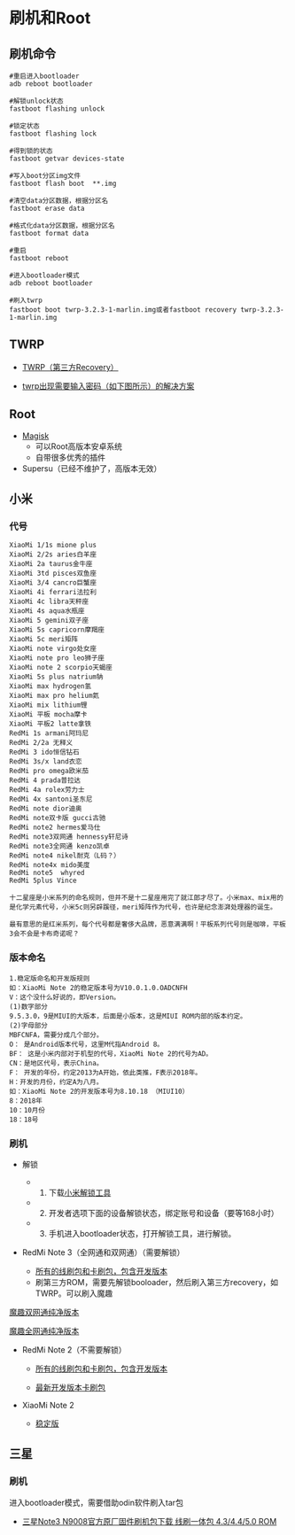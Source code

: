 # 刷机和Root

## 刷机命令

```
#重启进入bootloader
adb reboot bootloader

#解锁unlock状态
fastboot flashing unlock 

#锁定状态 
fastboot flashing lock

#得到锁的状态
fastboot getvar devices-state

#写入boot分区img文件
fastboot flash boot  **.img

#清空data分区数据，根据分区名
fastboot erase data

#格式化data分区数据，根据分区名 
fastboot format data 

#重启
fastboot reboot

#进入bootloader模式
adb reboot bootloader     

#刷入twrp
fastboot boot twrp-3.2.3-1-marlin.img或者fastboot recovery twrp-3.2.3-1-marlin.img
```

## TWRP

+ [TWRP（第三方Recovery）](https://twrp.me/Devices/)

+ [twrp出现需要输入密码（如下图所示）的解决方案](http://www.oneplusbbs.com/thread-3322174-1.html)

## Root

+ [Magisk](https://github.com/topjohnwu/Magisk/releases)
  - 可以Root高版本安卓系统
  - 自带很多优秀的插件
+ Supersu（已经不维护了，高版本无效）

## 小米

### 代号

```
XiaoMi 1/1s mione plus
XiaoMi 2/2s aries白羊座
XiaoMi 2a taurus金牛座
XiaoMi 3td pisces双鱼座
XiaoMi 3/4 cancro巨蟹座
XiaoMi 4i ferrari法拉利
XiaoMi 4c libra天秤座
XiaoMi 4s aqua水瓶座
XiaoMi 5 gemini双子座
XiaoMi 5s capricorn摩羯座
XiaoMi 5c meri矩阵
XiaoMi note virgo处女座
XiaoMi note pro leo狮子座
XiaoMi note 2 scorpio天蝎座
XiaoMi 5s plus natrium钠
XiaoMi max hydrogen氢
XiaoMi max pro helium氦
XiaoMi mix lithium锂
XiaoMi 平板 mocha摩卡
XiaoMi 平板2 latte拿铁
RedMi 1s armani阿玛尼
RedMi 2/2a 无释义
RedMi 3 ido恒信钻石
RedMi 3s/x land衣恋
RedMi pro omega欧米茄
RedMi 4 prada普拉达
RedMi 4a rolex劳力士
RedMi 4x santoni圣东尼
RedMi note dior迪奥
RedMi note双卡版 gucci古驰
RedMi note2 hermes爱马仕
RedMi note3双网通 hennessy轩尼诗
RedMi note3全网通 kenzo凯卓
RedMi note4 nikel耐克（L码？）
RedMi note4x mido美度
RedMi note5  whyred
RedMi 5plus Vince

十二星座是小米系列的命名规则，但并不是十二星座用完了就江郎才尽了。小米max、mix用的是化学元素代号，小米5c则另辟蹊径，meri矩阵作为代号，也许是纪念澎湃处理器的诞生。

最有意思的是红米系列，每个代号都是奢侈大品牌，恶意满满啊！平板系列代号则是咖啡，平板3会不会是卡布奇诺呢？
```

### 版本命名

```
1.稳定版命名和开发版规则
如：XiaoMi Note 2的稳定版本号为V10.0.1.0.OADCNFH
V：这个没什么好说的，即Version。
(1)数字部分
9.5.3.0，9是MIUI的大版本，后面是小版本，这是MIUI ROM内部的版本约定。
(2)字母部分
MBFCNFA，需要分成几个部分。
O： 是Android版本代号，这里M代指Android 8。
BF： 这是小米内部对于机型的代号，XiaoMi Note 2的代号为AD。
CN：是地区代号，表示China。
F： 开发的年份，约定2013为A开始，依此类推，F表示2018年。
H：开发的月份，约定A为八月。
如：XiaoMi Note 2的开发版本号为8.10.18 （MIUI10）
8：2018年
10：10月份
18：18号
```

### 刷机

+ 解锁
  - 1. 下载[小米解锁工具](http://www.miui.com/unlock/index.html)
  - 2. 开发者选项下面的设备解锁状态，绑定账号和设备（要等168小时）
  - 3. 手机进入bootloader状态，打开解锁工具，进行解锁。

+ RedMi Note 3（全网通和双网通）（需要解锁）
  - [所有的线刷包和卡刷包，包含开发版本](http://www.miui.com/thread-6988405-1-1.html)
  - 刷第三方ROM，需要先解锁booloader，然后刷入第三方recovery，如TWRP。可以刷入魔趣

[魔趣双网通纯净版本](https://pan.baidu.com/s/1IHWGx_He2hJDv6z3Kncp2g)

[魔趣全网通纯净版本](https://pan.baidu.com/s/1HLADCHaxuOgF_WE8UYHxXQ)

+ RedMi Note 2（不需要解锁）

  - [所有的线刷包和卡刷包，包含开发版本](http://www.miui.com/thread-2916301-1-1.html)

  - [最新开发版本卡刷包](https://pan.baidu.com/s/1BajX2qnESaXJb6oltqFGHw)

+ XiaoMi Note 2
  - [稳定版](https://pan.baidu.com/s/17R8c5N2hTpJt3HpuMGYZOA)

## 三星

### 刷机

进入bootloader模式，需要借助odin软件刷入tar包

+ [三星Note3 N9008官方原厂固件刷机包下载 线刷一体包 4.3/4.4/5.0 ROM](https://www.114shouji.com/show-12724-1-1.html)